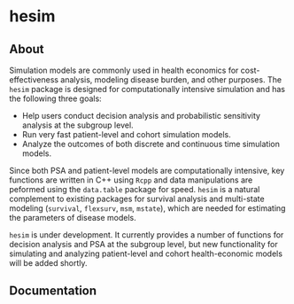 # hesim
## About
Simulation models are commonly used in health economics for cost-effectiveness analysis, modeling disease burden, and other purposes. The `hesim` package is designed for computationally intensive simulation and has the following three goals:

* Help users conduct decision analysis and probabilistic sensitivity analysis at the subgroup level.
* Run very fast patient-level and cohort simulation models.
* Analyze the outcomes of both discrete and continuous time simulation models.

Since both PSA and patient-level models are computationally intensive, key functions are written in C++ using `Rcpp` and data manipulations are peformed using the `data.table` package for speed. `hesim` is a natural complement to existing packages for survival analysis and multi-state modeling (`survival`, `flexsurv`, `msm`, `mstate`), which are needed for estimating the parameters of disease models.

`hesim` is under development. It currently provides a number of functions for decision analysis and PSA at the subgroup level, but new functionality for simulating and analyzing patient-level and cohort health-economic models will be added shortly.

## Documentation
